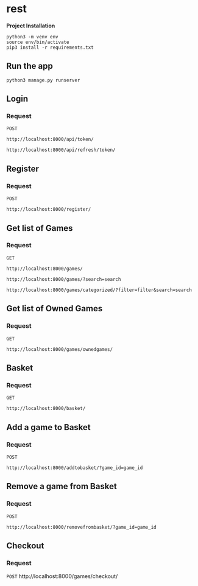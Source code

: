 # rest

**Project Installation**

```
python3 -m venv env
source env/bin/activate
pip3 install -r requirements.txt

```
## Run the app

    python3 manage.py runserver
    
    
## Login
### Request

`POST`

    http://localhost:8000/api/token/
     
    http://localhost:8000/api/refresh/token/


## Register
### Request

`POST`

    http://localhost:8000/register/


## Get list of Games
### Request

`GET`

    http://localhost:8000/games/
     
    http://localhost:8000/games/?search=search

    http://localhost:8000/games/categorized/?filter=filter&search=search

    
   
## Get list of Owned Games
### Request

`GET`

    http://localhost:8000/games/ownedgames/


## Basket
### Request

`GET`

    http://localhost:8000/basket/
    
    
## Add a game to Basket
### Request
`POST`
     
    http://localhost:8000/addtobasket/?game_id=game_id
    
    
## Remove a game from Basket
### Request
`POST`
     
    http://localhost:8000/removefrombasket/?game_id=game_id
    
    
## Checkout
### Request

`POST`
    http://localhost:8000/games/checkout/


